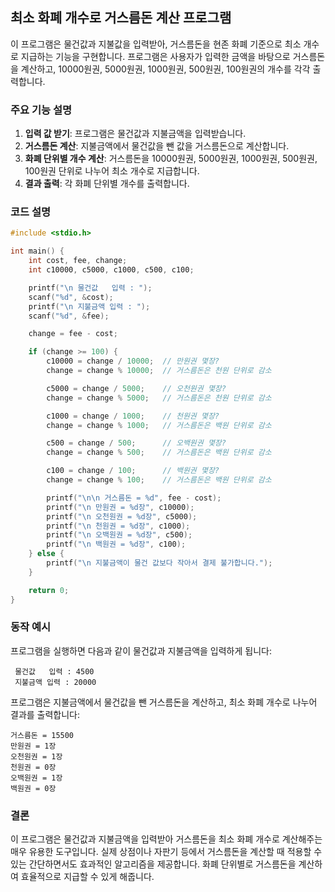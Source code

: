## 최소 화폐 개수로 거스름돈 계산 프로그램

이 프로그램은 물건값과 지불값을 입력받아, 거스름돈을 현존 화폐 기준으로 최소 개수로 지급하는 기능을 구현합니다. 프로그램은 사용자가 입력한 금액을 바탕으로 거스름돈을 계산하고, 10000원권, 5000원권, 1000원권, 500원권, 100원권의 개수를 각각 출력합니다.

### 주요 기능 설명

1. **입력 값 받기**: 프로그램은 물건값과 지불금액을 입력받습니다.
2. **거스름돈 계산**: 지불금액에서 물건값을 뺀 값을 거스름돈으로 계산합니다.
3. **화폐 단위별 개수 계산**: 거스름돈을 10000원권, 5000원권, 1000원권, 500원권, 100원권 단위로 나누어 최소 개수로 지급합니다.
4. **결과 출력**: 각 화폐 단위별 개수를 출력합니다.

### 코드 설명

```c
#include <stdio.h>

int main() {
    int cost, fee, change;
    int c10000, c5000, c1000, c500, c100;

    printf("\n 물건값   입력 : ");
    scanf("%d", &cost);
    printf("\n 지불금액 입력 : ");
    scanf("%d", &fee);

    change = fee - cost;

    if (change >= 100) {
        c10000 = change / 10000;  // 만원권 몇장?
        change = change % 10000;  // 거스름돈은 천원 단위로 감소

        c5000 = change / 5000;    // 오천원권 몇장?
        change = change % 5000;   // 거스름돈은 천원 단위로 감소

        c1000 = change / 1000;    // 천원권 몇장?
        change = change % 1000;   // 거스름돈은 백원 단위로 감소

        c500 = change / 500;      // 오백원권 몇장?
        change = change % 500;    // 거스름돈은 백원 단위로 감소

        c100 = change / 100;      // 백원권 몇장?
        change = change % 100;    // 거스름돈은 백원 단위로 감소

        printf("\n\n 거스름돈 = %d", fee - cost);
        printf("\n 만원권 = %d장", c10000);
        printf("\n 오천원권 = %d장", c5000);
        printf("\n 천원권 = %d장", c1000);
        printf("\n 오백원권 = %d장", c500);
        printf("\n 백원권 = %d장", c100);
    } else {
        printf("\n 지불금액이 물건 값보다 작아서 결제 불가합니다.");
    }

    return 0;
}
```

### 동작 예시

프로그램을 실행하면 다음과 같이 물건값과 지불금액을 입력하게 됩니다:

```
 물건값   입력 : 4500
 지불금액 입력 : 20000
```

프로그램은 지불금액에서 물건값을 뺀 거스름돈을 계산하고, 최소 화폐 개수로 나누어 결과를 출력합니다:

```
거스름돈 = 15500
만원권 = 1장
오천원권 = 1장
천원권 = 0장
오백원권 = 1장
백원권 = 0장
```

### 결론

이 프로그램은 물건값과 지불금액을 입력받아 거스름돈을 최소 화폐 개수로 계산해주는 매우 유용한 도구입니다. 실제 상점이나 자판기 등에서 거스름돈을 계산할 때 적용할 수 있는 간단하면서도 효과적인 알고리즘을 제공합니다. 화폐 단위별로 거스름돈을 계산하여 효율적으로 지급할 수 있게 해줍니다.
